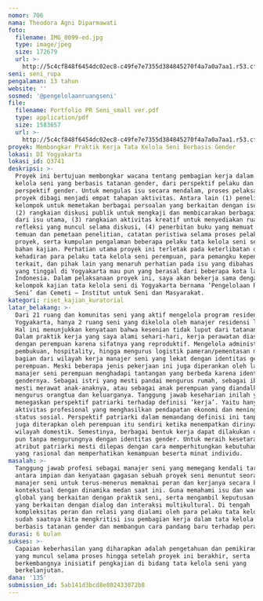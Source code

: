 ```yaml
---
nomor: 706
nama: Theodora Agni Diparmawati
foto:
  filename: IMG_0099-ed.jpg
  type: image/jpeg
  size: 172679
  url: >-
    http://5c4cf848f6454dc02ec8-c49fe7e7355d384845270f4a7a0a7aa1.r53.cf2.rackcdn.com/929edc47-489b-4bfa-9015-05c05f766e2d/IMG_0099-ed.jpg
seni: seni_rupa
pengalaman: 13 tahun
website: ''
sosmed: '@pengelolaanruangseni'
file:
  filename: Portfolio PR Seni_small ver.pdf
  type: application/pdf
  size: 1583657
  url: >-
    http://5c4cf848f6454dc02ec8-c49fe7e7355d384845270f4a7a0a7aa1.r53.cf2.rackcdn.com/6f606f43-6ddf-4072-b426-2807de2c066d/Portfolio%20PR%20Seni_small%20ver.pdf
proyek: Membongkar Praktik Kerja Tata Kelola Seni Berbasis Gender
lokasi: DI Yogyakarta
lokasi_id: Q3741
deskripsi: >-
  Proyek ini bertujuan membongkar wacana tentang pembagian kerja dalam tata
  kelola seni yang berbasis tatanan gender, dari perspektif pelaku dan
  perspektif gender. Untuk mengulas isu secara mendalam, proses pelaksanaan
  proyek dibagi menjadi empat tahapan aktivitas. Antara lain (1) penelitian
  kelompok untuk memetakan berbagai persoalan yang berkaitan dengan isu utama,
  (2) rangkaian diskusi publik untuk mengkaji dan membicarakan berbagai dimensi
  dari isu utama, (3) rangkaian aktivitas kreatif untuk menyediakan ruang bagi
  refleksi yang muncul selama diskusi, (4) penerbitan buku yang memuat arsip,
  temuan dan pemetaan penelitian, catatan peristiwa selama proses pelaksanaan
  proyek, serta kumpulan pengalaman beberapa pelaku tata kelola seni sebagai
  bahan kajian. Perhatian utama proyek ini terletak pada keterlibatan dan
  kehadiran para pelaku tata kelola seni perempuan, para pemangku kepentingan
  terkait, dan pihak lain yang menaruh perhatian pada isu yang dibahas. Baik
  yang tinggal di Yogyakarta mau pun yang berasal dari beberapa kota lain di
  Indonesia. Dalam pelaksanaan proyek ini, saya akan bekerja sama dengan
  kelompok kajian tata kelola seni di Yogyakarta bernama ‘Pengelolaan Ruang
  Seni’ dan Cemeti – Institut untuk Seni dan Masyarakat.
kategori: riset_kajian_kuratorial
latar_belakang: >-
  Dari 21 ruang dan komunitas seni yang aktif mengelola program residensi di
  Yogyakarta, hanya 2 ruang seni yang dikelola oleh manajer residensi laki-laki.
  Hal ini menunjukkan kenyataan bahwa kesenian tidak luput dari tatanan gender.
  Dalam praktik kerja yang saya alami sehari-hari, kerja perawatan diasosiasikan
  dengan perempuan karena sifatnya yang reproduktif. Mengelola administrasi dan
  pembukuan, hospitality, hingga mengurus logistik pameran/pementasan merupakan
  bagian dari wilayah kerja manajer seni yang lekat dengan identitas gender
  perempuan. Meski beberapa jenis pekerjaan ini juga diperankan oleh laki-laki,
  manajer seni perempuan menghadapi tantangan yang berbeda karena identitas
  gendernya. Sebagai istri yang mesti pandai mengurus rumah, sebagai ibu yang
  mesti merawat anak-anaknya, atau sebagai anak perempuan yang diandalkan untuk
  mengurus orangtua dan keluarganya. Tanggung jawab keseharian inilah yang
  menegaskan perspektif patriarki terhadap definisi ‘kerja’. Yaitu hanya
  aktivitas profesional yang menghasilkan pendapatan ekonomi dan meningkatkan
  status sosial. Perspektif patriarki dalam memandang definisi ini tanpa sadar
  juga diterapkan oleh perempuan itu sendiri ketika menempatkan dirinya di luar
  wilayah domestik. Semestinya, berbagai bentuk kerja dapat dilakukan oleh siapa
  pun tanpa mengurungnya dengan identitas gender. Untuk meraih kesetaraan,
  atribut patriarki mesti dilepas dengan cara memperhitungkan kebutuhan kerja
  yang rasional dan memperhatikan kemampuan beserta minat individu.
masalah: >-
  Tanggung jawab profesi sebagai manajer seni yang memegang kendali tarik-ulur
  antara impian dan kenyataan gagasan sebuah proyek seni menuntut seorang
  manajer seni untuk terus-menerus memaknai peran dan kerjanya secara kritis dan
  kontekstual dengan dinamika medan saat ini. Guna memahami isu dan wacana
  global yang berkaitan dengan praktik seni, serta mengambil keputusan taktis
  yang berkaitan dengan dialog dan interaksi multikultural. Di tengah
  kompleksitas peran dan relasi yang dialami oleh para pelaku tata kelola seni,
  sudah saatnya kita mengkritisi isu pembagian kerja dalam tata kelola seni yang
  berbasis tatanan gender dan membangun cara pandang baru terhadap peran kita.
durasi: 6 bulan
sukses: >-
  Capaian keberhasilan yang diharapkan adalah pengetahuan dan pemikiran kritis
  yang muncul selama proses hingga setelah proyek ini berakhir, serta
  berkembangnya inisiatif pengkajian di bidang tata kelola seni yang
  berkelanjutan.
dana: '135'
submission_id: 5ab141d3bcd8e802433072b8
---
```

